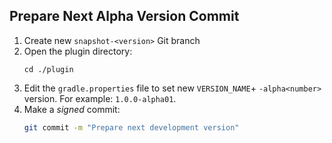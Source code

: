 ## Prepare Next Alpha Version Commit

1. Create new `snapshot-<version>` Git branch
1. Open the plugin directory:
    ```
    cd ./plugin
    ```
1. Edit the `gradle.properties` file to set new `VERSION_NAME`+ `-alpha<number>` version. For example: `1.0.0-alpha01`.
1. Make a *signed* commit:
   ```bash
   git commit -m "Prepare next development version"
   ```
